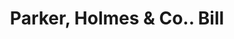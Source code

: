 ---
doi: 10.7916/D8FX8NH0
date_other: '1900'
date_other_textual: 1900-1909
form: printed ephemera
genre:
- Invoices
name:
- Parker, Holmes & Co.
object_in_context_url: https://biggert.cul.columbia.edu/items/view/ave_biggert_00435
subject_hierarchical_geographic:
- Boston, Massachusetts, United States
subject_name:
- Parker, Holmes & Co.
title: Parker, Holmes & Co.. Bill
sort_title: Parker, Holmes & Co.. Bill
call_number: ave_biggert_00435
coordinates:
- 42.35805555555556,-71.06361111111111
pid: ave_biggert_00435
identifiers: ave_biggert_00435
permalink: /biggert/ave_biggert_00435/
layout: iiif-image-page
---
